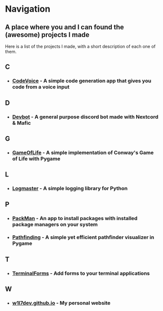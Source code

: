 # Navigation
## A place where you and I can found the (awesome) projects I made

Here is a list of the projects I made, with a short description of each one of them.

## C
- ### [CodeVoice](https://github.com/W1L7dev/CodeVoice) - A simple code generation app that gives you code from a voice input

## D
- ### [Devbot](https://github.com/W1L7dev/devbot) - A general purpose discord bot made with Nextcord & Mafic

## G
- ### [GameOfLife](https://github.com/W1L7dev/GameOfLife) - A simple implementation of Conway's Game of Life with Pygame

## L
- ### [Logmaster](https://github.com/W1L7dev/Logmaster) - A simple logging library for Python

## P
- ### [PackMan](https://github.com/W1L7dev/PackMan) - An app to install packages with installed package managers on your system
- ### [Pathfinding](https://github.com/W1L7dev/Pathfinding) - A simple yet efficient pathfinder visualizer in Pygame

## T
- ### [TerminalForms](https://github.com/W1L7dev/TerminalForms) - Add forms to your terminal applications

## W
- ### [w1l7dev.github.io](https://github.com/W1L7dev/w1l7dev.github.io) - My personal website
